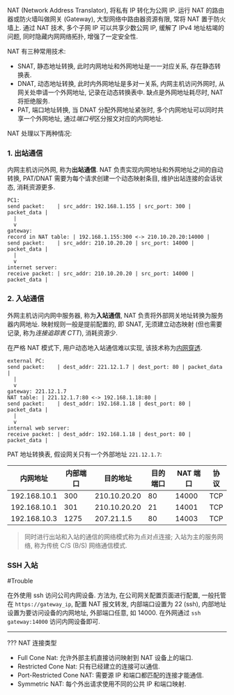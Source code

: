 NAT (Network Address Translator), 将私有 IP 转化为公网 IP. 运行 NAT 的路由器或防火墙叫做网关 (Gateway), 大型网络中路由器资源有限, 常将 NAT 置于防火墙上. 通过 NAT 技术, 多个子网 IP 可以共享少数公网 IP, 缓解了 IPv4 地址枯竭的问题, 同时隐藏内网网络拓扑, 增强了一定安全性.

NAT 有三种常用技术:
- SNAT, 静态地址转换, 此时内网地址和外网地址是一一对应关系, 存在静态转换表.
- DNAT, 动态地址转换, 此时内外网地址是多对一关系, 内网主机访问外网时, 从网关处申请一个外网地址, 记录在动态转换表中. 缺点是外网地址耗尽时, NAT 将拒绝服务.
- PAT, 端口地址转换, 当 DNAT 分配外网地址紧张时, 多个内网地址可以同时共享一个外网地址, 通过*端口号*区分报文对应的内网地址. 

NAT 处理以下两种情况:

### 1. 出站通信

内网主机访问外网, 称为**出站通信**. NAT 负责实现内网地址和外网地址之间的自动转换, PAT/DNAT 需要为每个请求创建一个动态映射条目, 维护出站连接的会话状态, 消耗资源更多.

```
PC1:
send packet:    | src_addr: 192.168.1.155 | src_port: 300 | packet_data |
  |
  v
gateway:
record in NAT table: | 192.168.1.155:300 <-> 210.10.20.20:14000 |
send packet:    | src_addr: 210.10.20.20 | src_port: 14000 | packet_data |
  |
  v
internet server:
receive packet: | src_addr: 210.10.20.20 | src_port: 14000 | packet_data | 
```

### 2. 入站通信

外网主机访问内网中服务器, 称为**入站通信**, NAT 负责将外部网关地址转换为服务器内网地址. 映射规则一般是提前配置的, 即 SNAT, 无须建立动态映射 (但也需要记录, 称为*连接追踪表 CTT*), 消耗资源少. 

在严格 NAT 模式下, 用户动态地入站通信难以实现, 该技术称为[内网穿透](内网穿透.md).

```
external PC:
send packet:    | dest_addr: 221.12.1.7 | dest_port: 80 | packet_data |
  |
  v
gateway: 221.12.1.7
NAT table: | 221.12.1.7:80 <-> 192.168.1.18:80 |
send packet:    | dest_addr: 192.168.1.18 | dest_port: 80 | packet_data |
  |
  v
internal web server:
receive packet: | dest_addr: 192.168.1.18 | dest_port: 80 | packet_data | 
```

PAT 地址转换表, 假设网关只有一个外部地址 `221.12.1.7`:

| 内网地址     | 内部端口 | 目的地址     | 目的端口 | NAT 端口 | 协议 |
| ------------ | -------- | ------------ | -------- | -------- | ---- |
| 192.168.10.1 | 300      | 210.10.20.20 | 80       | 14000    | TCP  |
| 192.168.10.1 | 301      | 210.10.20.20 | 21       | 14001    | TCP  |
| 192.168.10.3 | 1275     | 207.21.1.5   | 80       | 14003    | TCP     |

> 同时进行出站和入站的通信的网络模式称为点对点连接; 入站为主的服务网络, 称为传统 C/S (B/S) 网络通信模式.

### SSH 入站

#Trouble

在外使用 ssh 访问公司内网设备.  方法为, 在公司网关配置页面进行配置, 一般托管在 `https://gateway_ip`, 配置 NAT 报文转发, 内部端口设置为 22 (ssh), 内部地址设置为要访问设备的内网地址, 外部端口任意, 如 14000. 在外网通过 `ssh gateway:14000` 访问内网设备即可.


***

???
NAT 连接类型
- Full Cone Nat: 允许外部主机直接访问映射到 NAT 设备上的端口.
- Restricted Cone Nat: 只有已经建立的连接可以通信.
- Port-Restricted Cone NAT: 需要源 IP 和端口都匹配的连接才能通信.
- Symmetric NAT: 每个外出请求使用不同的公共 IP 和端口映射.